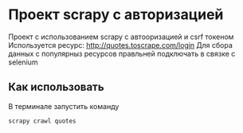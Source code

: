 # Проект scrapy с авторизацией

Проект с использованием scrapy с автооризацией и csrf токеном
Используется ресурс:
 http://quotes.toscrape.com/login
Для сбора данных с популярныз ресурсов правльней подключать в связке с selenium

## Как использовать

В терминале запустить команду

```scrapy crawl quotes```
 
